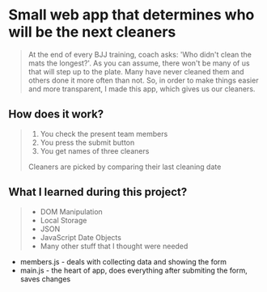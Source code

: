 # Small web app that determines who will be the next cleaners

> At the end of every BJJ training, coach asks: 'Who didn't clean the mats the longest?'.
> As you can assume, there won't be many of us that will step up to the plate.
> Many have never cleaned them and others done it more often than not.
> So, in order to make things easier and more transparent, I made this app, which gives us our cleaners.

## How does it work?

> 1. You check the present team members
> 2. You press the submit button
> 3. You get names of three cleaners
>
> Cleaners are picked by comparing their last cleaning date

## What I learned during this project?
> - DOM Manipulation
> - Local Storage
> - JSON
> - JavaScript Date Objects
> - Many other stuff that I thought were needed

- members.js - deals with collecting data and showing the form
- main.js - the heart of app, does everything after submiting the form, saves changes
